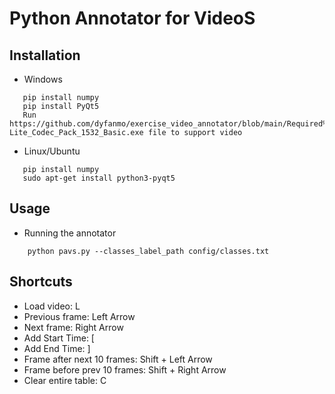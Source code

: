 # Python Annotator for VideoS

## Installation
 * Windows
  ```
     pip install numpy
     pip install PyQt5
     Run https://github.com/dyfanmo/exercise_video_annotator/blob/main/Required%20software%20for%20Windows/K-Lite_Codec_Pack_1532_Basic.exe file to support video

```

 * Linux/Ubuntu
  ```
     pip install numpy
     sudo apt-get install python3-pyqt5
```

## Usage
   * Running the annotator
 ```
     python pavs.py --classes_label_path config/classes.txt 

```

## Shortcuts
- Load video: L
- Previous frame: Left Arrow
- Next frame: Right Arrow
- Add Start Time: [
- Add End Time: ]
- Frame after next 10 frames: Shift + Left Arrow
- Frame before prev 10 frames: Shift + Right Arrow
- Clear entire table: C
